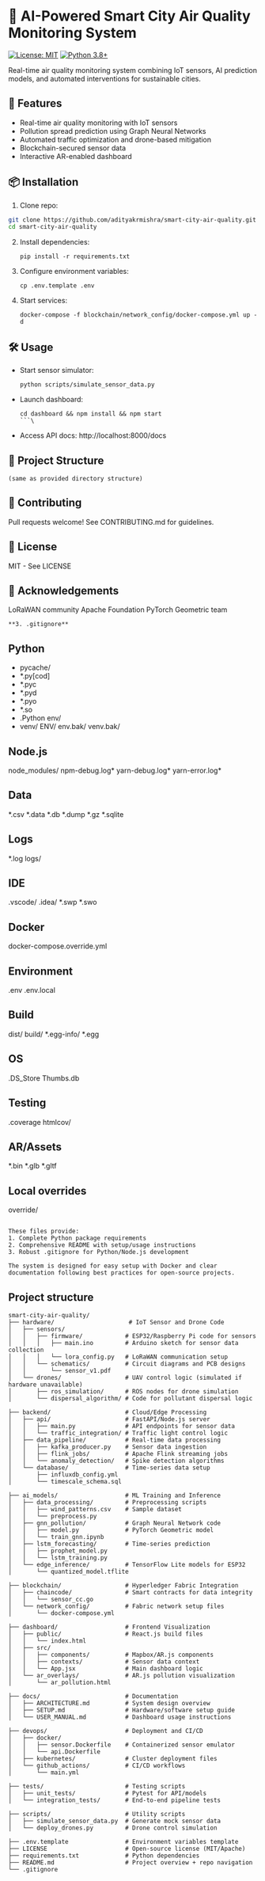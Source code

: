 # 🌆 AI-Powered Smart City Air Quality Monitoring System

[![License: MIT](https://img.shields.io/badge/License-MIT-yellow.svg)](https://opensource.org/licenses/MIT)
[![Python 3.8+](https://img.shields.io/badge/python-3.8+-blue.svg)](https://www.python.org/downloads/)

Real-time air quality monitoring system combining IoT sensors, AI prediction models, and automated interventions for sustainable cities.

## 🚀 Features

- Real-time air quality monitoring with IoT sensors
- Pollution spread prediction using Graph Neural Networks
- Automated traffic optimization and drone-based mitigation
- Blockchain-secured sensor data
- Interactive AR-enabled dashboard

## 📦 Installation

1. Clone repo:
```bash
git clone https://github.com/adityakrmishra/smart-city-air-quality.git
cd smart-city-air-quality
```
2. Install dependencies:
   ```
   pip install -r requirements.txt
   ```
3. Configure environment variables:
   ```
   cp .env.template .env
   ```
4. Start services:
   ```
   docker-compose -f blockchain/network_config/docker-compose.yml up -d
   ```

## 🛠️ Usage
- Start sensor simulator:
  ```
  python scripts/simulate_sensor_data.py
  ```
- Launch dashboard:
  ```
  cd dashboard && npm install && npm start
  ```\
- Access API docs: http://localhost:8000/docs


## 📂 Project Structure
```
(same as provided directory structure)
```

## 🤝 Contributing
Pull requests welcome! See CONTRIBUTING.md for guidelines.

## 📄 License
MIT - See LICENSE

## 🙏 Acknowledgements
LoRaWAN community
Apache Foundation
PyTorch Geometric team

```
**3. .gitignore**
```

## Python
- pycache/
- *.py[cod]
- *.pyc
- *.pyd
- *.pyo
- *.so
- .Python
        env/
- venv/
ENV/
env.bak/
venv.bak/

## Node.js
node_modules/
npm-debug.log*
yarn-debug.log*
yarn-error.log*

## Data
*.csv
*.data
*.db
*.dump
*.gz
*.sqlite

## Logs
*.log
logs/

## IDE
.vscode/
.idea/
*.swp
*.swo

## Docker
docker-compose.override.yml

## Environment
.env
.env.local

## Build
dist/
build/
*.egg-info/
*.egg

## OS
.DS_Store
Thumbs.db

## Testing
.coverage
htmlcov/

## AR/Assets
*.bin
*.glb
*.gltf

## Local overrides
override/
```

These files provide:
1. Complete Python package requirements
2. Comprehensive README with setup/usage instructions
3. Robust .gitignore for Python/Node.js development

The system is designed for easy setup with Docker and clear documentation following best practices for open-source projects.
```

## Project structure
```
smart-city-air-quality/
├── hardware/                     # IoT Sensor and Drone Code
│   ├── sensors/
│   │   ├── firmware/            # ESP32/Raspberry Pi code for sensors
│   │   │   ├── main.ino         # Arduino sketch for sensor data collection
│   │   │   └── lora_config.py   # LoRaWAN communication setup
│   │   └── schematics/          # Circuit diagrams and PCB designs
│   │       └── sensor_v1.pdf    
│   └── drones/                  # UAV control logic (simulated if hardware unavailable)
│       ├── ros_simulation/      # ROS nodes for drone simulation
│       └── dispersal_algorithm/ # Code for pollutant dispersal logic

├── backend/                     # Cloud/Edge Processing
│   ├── api/                     # FastAPI/Node.js server
│   │   ├── main.py              # API endpoints for sensor data
│   │   └── traffic_integration/ # Traffic light control logic
│   ├── data_pipeline/           # Real-time data processing
│   │   ├── kafka_producer.py    # Sensor data ingestion
│   │   ├── flink_jobs/          # Apache Flink streaming jobs
│   │   └── anomaly_detection/   # Spike detection algorithms
│   └── database/                # Time-series data setup
│       ├── influxdb_config.yml  
│       └── timescale_schema.sql 

├── ai_models/                   # ML Training and Inference
│   ├── data_processing/         # Preprocessing scripts
│   │   ├── wind_patterns.csv    # Sample dataset
│   │   └── preprocess.py        
│   ├── gnn_pollution/           # Graph Neural Network code
│   │   ├── model.py             # PyTorch Geometric model
│   │   └── train_gnn.ipynb      
│   ├── lstm_forecasting/        # Time-series prediction
│   │   ├── prophet_model.py     
│   │   └── lstm_training.py     
│   └── edge_inference/          # TensorFlow Lite models for ESP32
│       └── quantized_model.tflite

├── blockchain/                  # Hyperledger Fabric Integration
│   ├── chaincode/               # Smart contracts for data integrity
│   │   └── sensor_cc.go         
│   └── network_config/          # Fabric network setup files
│       └── docker-compose.yml   

├── dashboard/                   # Frontend Visualization
│   ├── public/                  # React.js build files
│   │   └── index.html           
│   ├── src/                     
│   │   ├── components/          # Mapbox/AR.js components
│   │   ├── contexts/            # Sensor data context
│   │   └── App.jsx              # Main dashboard logic
│   └── ar_overlays/             # AR.js pollution visualization
│       └── ar_pollution.html    

├── docs/                        # Documentation
│   ├── ARCHITECTURE.md          # System design overview
│   ├── SETUP.md                 # Hardware/software setup guide
│   └── USER_MANUAL.md           # Dashboard usage instructions

├── devops/                      # Deployment and CI/CD
│   ├── docker/                  
│   │   ├── sensor.Dockerfile    # Containerized sensor emulator
│   │   └── api.Dockerfile       
│   ├── kubernetes/              # Cluster deployment files
│   └── github_actions/          # CI/CD workflows
│       └── main.yml             

├── tests/                       # Testing scripts
│   ├── unit_tests/              # Pytest for API/models
│   └── integration_tests/       # End-to-end pipeline tests

├── scripts/                     # Utility scripts
│   ├── simulate_sensor_data.py  # Generate mock sensor data
│   └── deploy_drones.py         # Drone control simulation

├── .env.template                # Environment variables template
├── LICENSE                      # Open-source license (MIT/Apache)
├── requirements.txt             # Python dependencies
├── README.md                    # Project overview + repo navigation
└── .gitignore
```
